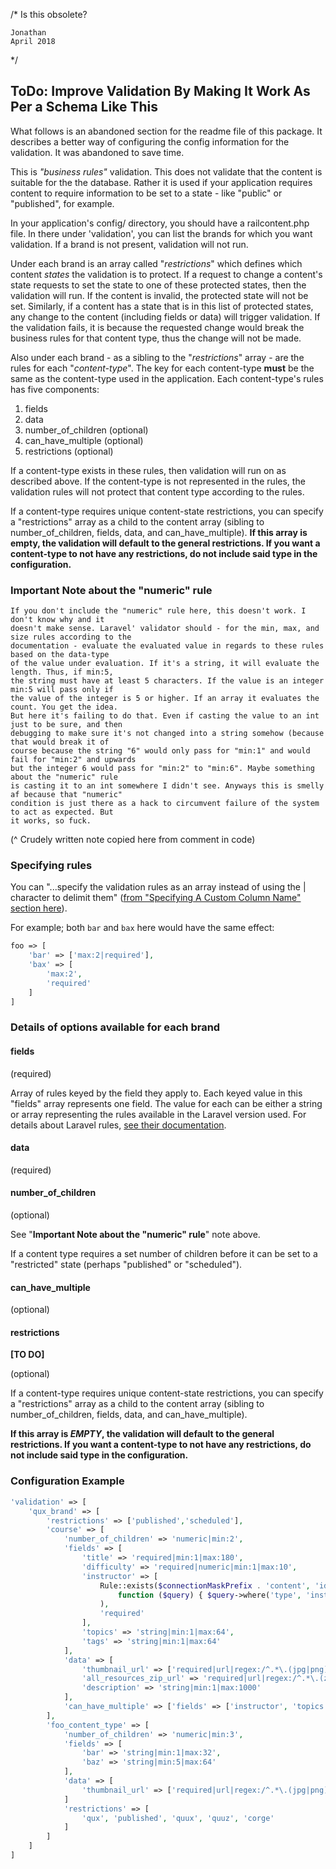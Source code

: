 


/*
    Is this obsolete?
    
    Jonathan
    April 2018
*/




ToDo: Improve Validation By Making It Work As Per a Schema Like This
------------------------------------------------------------------------------------------------------------------------

What follows is an abandoned section for the readme file of this package. It describes a better way of configuring
the config information for the validation. It was abandoned to save time. 

This is *"business rules"* validation. This does not validate that the content is suitable for the the database. Rather
 it is used if your application requires content to require information to be set to a state - like "public" or
 "published", for example.

In your application's config/ directory, you should have a railcontent.php file. In there under 'validation', you can
list the brands for which you want validation. If a brand is not present, validation will not run.

Under each brand is an array called "*restrictions*" which defines which content *states* the validation is to
protect. If a request to change a content's state requests to set the state to one of these protected states, then
the validation will run. If the content is invalid, the protected state will not be set. Similarly, if a content has a
state that is in this list of protected states, any change to the content (including fields or data) will trigger
validation. If the validation fails, it is because the requested change would break the business rules for that content
type, thus the change will not be made.

Also under each brand - as a sibling to the "*restrictions*" array - are the rules for each "*content-type*". The key
for each content-type **must** be the same as the content-type used in the application. Each content-type's rules has
five components:

1. fields
2. data
3. number_of_children (optional)
4. can_have_multiple (optional)
5. restrictions (optional)

If a content-type exists in these rules, then validation will run on as described above. If the content-type is not
represented in the rules, the validation rules will not protect that content type according to the rules.

If a content-type requires unique content-state restrictions, you can specify a "restrictions" array as a child to the
content array (sibling to number_of_children, fields, data, and can_have_multiple). **If this array is empty, the 
validation will default to the general restrictions. If you want a content-type to not have any restrictions, do not
include said type in the configuration.**



### Important Note about the "numeric" rule

```
If you don't include the "numeric" rule here, this doesn't work. I don't know why and it
doesn't make sense. Laravel' validator should - for the min, max, and size rules according to the
documentation - evaluate the evaluated value in regards to these rules based on the data-type
of the value under evaluation. If it's a string, it will evaluate the length. Thus, if min:5,
the string must have at least 5 characters. If the value is an integer min:5 will pass only if
the value of the integer is 5 or higher. If an array it evaluates the count. You get the idea.
But here it's failing to do that. Even if casting the value to an int just to be sure, and then
debugging to make sure it's not changed into a string somehow (because that would break it of
course because the string "6" would only pass for "min:1" and would fail for "min:2" and upwards
but the integer 6 would pass for "min:2" to "min:6". Maybe something about the "numeric" rule
is casting it to an int somewhere I didn't see. Anyways this is smelly af because that "numeric"
condition is just there as a hack to circumvent failure of the system to act as expected. But
it works, so fuck.
```

(^ Crudely written note copied here from comment in code)



### Specifying rules

You can "...specify the validation rules as an array instead of using the | character to delimit them" ([from
"Specifying A Custom Column Name" section here](https://laravel.com/docs/5.6/validation#rule-exists)).

For example; both `bar` and `bax` here would have the same effect:

```php
foo => [
    'bar' => ['max:2|required'],
    'bax' => [
        'max:2',
        'required'
    ]
]
```


### Details of options available for each brand

#### fields

(required)

Array of rules keyed by the field they apply to. Each keyed value in this "fields" array represents one field. The
value for each can be either a string or array representing the rules available in the Laravel version used. For
details about Laravel rules, [see their documentation](
https://laravel.com/docs/master/validation#available-validation-rules).


#### data

(required)


#### number_of_children

(optional)

See "**Important Note about the "numeric" rule**" note above.

If a content type requires a set number of children before it can be set to a "restricted" state (perhaps "published" or
"scheduled").


#### can_have_multiple

(optional)


#### restrictions

**\[TO DO\]**

(optional)

If a content-type requires unique content-state restrictions, you can specify a "restrictions" array as a child to the
content array (sibling to number_of_children, fields, data, and can_have_multiple).

**If this array is *EMPTY*, the 
validation will default to the general restrictions. If you want a content-type to not have any restrictions, do not
include said type in the configuration.**



### Configuration Example

```php
'validation' => [
    'qux_brand' => [
        'restrictions' => ['published','scheduled'],
        'course' => [
            'number_of_children' => 'numeric|min:2',
            'fields' => [
                'title' => 'required|min:1|max:180',
                'difficulty' => 'required|numeric|min:1|max:10',
                'instructor' => [
                    Rule::exists($connectionMaskPrefix . 'content', 'id')->where(
                        function ($query) { $query->where('type', 'instructor'); }
                    ),
                    'required'
                ],
                'topics' => 'string|min:1|max:64',
                'tags' => 'string|min:1|max:64'
            ],
            'data' => [
                'thumbnail_url' => ['required|url|regex:/^.*\.(jpg|png)$/',
                'all_resources_zip_url' => 'required|url|regex:/^.*\.(zip)$/',
                'description' => 'string|min:1|max:1000'
            ],
            'can_have_multiple' => ['fields' => ['instructor', 'topics', 'tags'], 'data' => ['description']]
        ],
        'foo_content_type' => [
            'number_of_children' => 'numeric|min:3',
            'fields' => [
                'bar' => 'string|min:1|max:32',
                'baz' => 'string|min:5|max:64'
            ],
            'data' => [
                'thumbnail_url' => ['required|url|regex:/^.*\.(jpg|png)$/'
            ]
            'restrictions' => [
                'qux', 'published', 'quux', 'quuz', 'corge'
            ]
        ]
    ]
]
```
